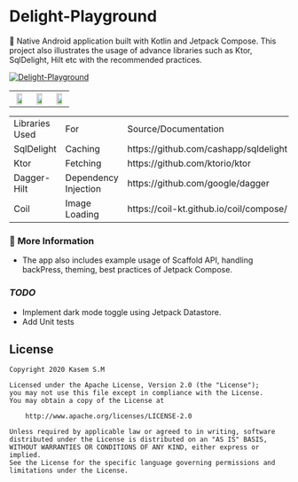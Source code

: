 # Delight-Playground

🎉 Native Android application built with Kotlin and Jetpack Compose. This project also illustrates the
usage of advance libraries such as Ktor, SqlDelight, Hilt etc with the recommended practices.

[![Delight-Playground](https://img.shields.io/badge/APK-Delight--Playground-green)](https://github.com/kasem-sm/SpaceXDelight-Playground/blob/master/app/release/app-release.apk)

<table>
  <tr>
    <th> <img src="https://github.com/kasem-sm/SpaceXDelight-Playground/blob/master/art/1.jpg" width="70%"> 
    <th> <img src="https://github.com/kasem-sm/SpaceXDelight-Playground/blob/master/art/2.jpg" width="70%">
    <th> <img src="https://github.com/kasem-sm/SpaceXDelight-Playground/blob/master/art/3.jpg" width="70%">
 </th>
</table>

<table>
<tbody>
<tr style="height: 23px;">
<td style="height: 23px;">Libraries Used</td>
<td style="height: 23px;">For</td>
<td style="height: 23px;">Source/Documentation</td>
</tr>
<tr style="height: 23px;">
<td style="height: 23px;">SqlDelight</td>
<td style="height: 23px;">Caching</td>
<td style="height: 23px;">https://github.com/cashapp/sqldelight</td>
</tr>
<tr style="height: 23.5px;">
<td style="height: 23.5px;">Ktor</td>
<td style="height: 23.5px;">Fetching</td>
<td style="height: 23.5px;">https://github.com/ktorio/ktor</td>
</tr>
<tr style="height: 23px;">
<td style="height: 23px;">Dagger-Hilt</td>
<td style="height: 23px;">Dependency Injection</td>
<td style="height: 23px;">https://github.com/google/dagger</td>
</tr>
<tr style="height: 23px;">
<td style="height: 23px;">Coil</td>
<td style="height: 23px;">Image Loading</td>
<td style="height: 23px;">https://coil-kt.github.io/coil/compose/</td>
</tr>
</tbody>
</table>

### 🧾 **More Information**

- The app also includes example usage of Scaffold API, handling backPress, theming, best practices
  of Jetpack Compose.

### ***TODO***

- Implement dark mode toggle using Jetpack Datastore.
- Add Unit tests 

## License

```
Copyright 2020 Kasem S.M

Licensed under the Apache License, Version 2.0 (the "License");
you may not use this file except in compliance with the License.
You may obtain a copy of the License at

    http://www.apache.org/licenses/LICENSE-2.0

Unless required by applicable law or agreed to in writing, software
distributed under the License is distributed on an "AS IS" BASIS,
WITHOUT WARRANTIES OR CONDITIONS OF ANY KIND, either express or implied.
See the License for the specific language governing permissions and
limitations under the License.
```
